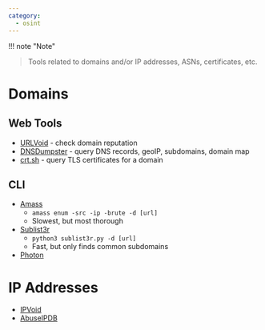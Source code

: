 ```yaml
---
category:
  - osint
---
```

!!! note "Note"
>Tools related to domains and/or IP addresses, ASNs, certificates, etc.

# Domains
## Web Tools
- [URLVoid](https://urlvoid.com) - check domain reputation
- [DNSDumpster](https://dnsdumpster.com/) - query DNS records, geoIP, subdomains, domain map
- [crt.sh](https://crt.sh) - query TLS certificates for a domain
## CLI
- [Amass](https://github.com/owasp-amass/amass)
	- `amass enum -src -ip -brute -d [url]`
	- Slowest, but most thorough
- [Sublist3r](https://github.com/aboul3la/Sublist3r)
	- `python3 sublist3r.py -d [url]`
	- Fast, but only finds common subdomains
- [Photon](https://github.com/s0md3v/Photon)

# IP Addresses
- [IPVoid](https://ipvoid.com)
- [AbuseIPDB](https://abuseipdb.com)